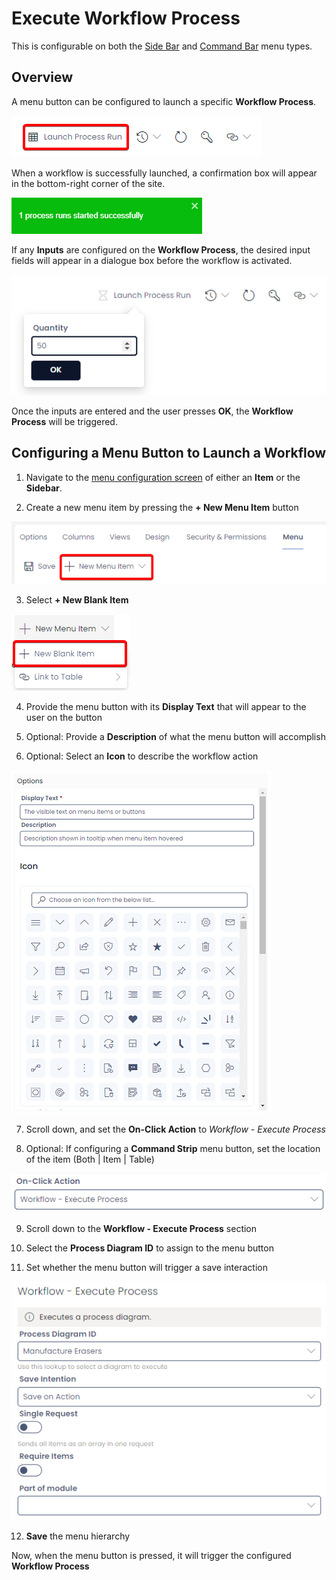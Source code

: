 # Execute Workflow Process

This is configurable on both the [Side Bar](</docs/Rapid/2-User Manual/glossary/glossary.md#sidebar>) and [Command Bar](</docs/Rapid/2-User Manual/glossary/glossary.md#command-bar>) menu types.

## Overview

A menu button can be configured to launch a specific **Workflow Process**. 

![A screenshot of a button that launches a process diagram. The button has an icon of a table, and the label: "Launch Process Run". The screenshot is annotated red to highlight the location of the button.](<Process Menu Button Example.png>)

When a workflow is successfully launched, a confirmation box will appear in the bottom-right corner of the site.

![A screenshot of the confirmation box that appears when a workflow is successfully started. The confirmation box is green with white text and a white x in the corner to dismiss the box. The white text in this example reads: "1 process runs started successfully"](<Process Menu Confirmation.png>)

If any **Inputs** are configured on the **Workflow Process**, the desired input fields will appear in a dialogue box before the workflow is activated.

![A screenshot of the small window that appears below the button. There is a field and a single button. The field has the title: "Quantity" and the user has typed the value 500 into the field. The button is blue with white writing that reads "OK".](<Process Menu Input.png>)

Once the inputs are entered and the user presses **OK**, the **Workflow Process** will be triggered.

## Configuring a Menu Button to Launch a Workflow

1. Navigate to the [menu configuration screen](</docs/Rapid/3-Keyper Manual/2-Designer/3-Menus/3-Menus.md>) of either an **Item** or the **Sidebar**. 

2. Create a new menu item by pressing the **+ New Menu Item** button

![A screenshot demonstrating the appearance and location of the New Menu Item button when editing a menu item. In this example this is editing a Command Strip menu item. At the top of the screenshot is the list of menu tabs for Designer when editing an item. Underneath, to the right of the "Save" button is the "New Menu Item". It has an icon of a + symbol and a downwards chevron indicating that it will open a dropdown menu. The screenshot is annotated with a red box to highlight the button's location.](<New Menu 1.png>)

3. Select **+ New Blank Item**

![A screenshot that demonstrates the appearance and location of the "New Blank Item" menu option that appears in the dropdown menu from the "New Menu Item" button. The screenshot is annotated with a red box to highlight the menu option's location.](<New Menu 2.png>)

4. Provide the menu button with its **Display Text** that will appear to the user on the button

5. Optional: Provide a **Description** of what the menu button will accomplish

6. Optional: Select an **Icon** to describe the workflow action

![A screenshot of the "Options" section of editing a menu button. The following fields are visible, with the descriptive text inside each field: "Display Text": "The visible text on menu items or buttons"; "Description": "Description shown in tooltip when menu item hovered"; and a large icon selection, where the user can choose an icon for the menu button.](<Button setup.png>)

7. Scroll down, and set the **On-Click Action** to *Workflow - Execute Process*

8. Optional: If configuring a **Command Strip** menu button, set the location of the item (Both | Item | Table)

![A screenshot of the "On-Click Action" choice field. In this example, it contains the value "Workflow - Execute Process".](OnClick.png)

9. Scroll down to the **Workflow - Execute Process** section

10. Select the **Process Diagram ID** to assign to the menu button

11. Set whether the menu button will trigger a save interaction

![A screenshot of the "Workflow - Execute Process" section. The section contains an info box with "Executes a process diagram." Underneath the info box are the following choice fields and descriptive text: "Process Diagram ID":"Manufacture Erasers", "Save Intention": "Save on Action". Beneath these fields are the following check fields: "Single Request", and "Request Items".](<Workflow Setup.png>)

12. **Save** the menu hierarchy

Now, when the menu button is pressed, it will trigger the configured **Workflow Process**